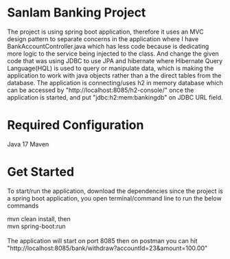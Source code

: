 # Sanlam Banking Project
The project is using spring boot application, therefore it uses an MVC design pattern to separate concerns in the application where I have BankAccountController.java
which has less code because is dedicating more logic to the service being injected to the class.
And change the given code that was using JDBC to use JPA and hibernate where Hibernate Query Language(HQL) is used to query or manipulate data, which is making the application to work with java objects rather than a the direct tables from the database.
The application is connecting/uses h2 in memory database which can be accessed by "http://localhost:8085/h2-console/" once the application is started, and put "jdbc:h2:mem:bankingdb" on JDBC URL field. 


# Required Configuration
Java 17
Maven 

# Get Started
To start/run the application, download the dependencies since the project is a spring boot application, you open terminal/command line to run the below commands

mvn clean install, then <br>
mvn spring-boot:run <br><br>
The application will start on port 8085
then on postman you can hit <br>
"http://localhost:8085/bank/withdraw?accountId=23&amount=100.00"

